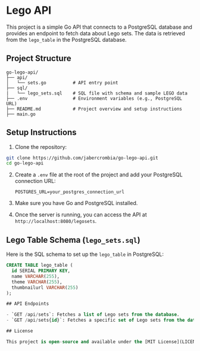 
# Lego API

This project is a simple Go API that connects to a PostgreSQL database and provides an endpoint to fetch data about Lego sets. The data is retrieved from the `lego_table` in the PostgreSQL database.

## Project Structure

```
go-lego-api/
├── api/
│   └── sets.go          # API entry point 
├── sql/
|   └── lego_sets.sql    # SQL file with schema and sample LEGO data
├── .env                 # Environment variables (e.g., PostgreSQL URL)
├── README.md            # Project overview and setup instructions
├── main.go              
```

## Setup Instructions

1. Clone the repository:

```bash
git clone https://github.com/jabercrombia/go-lego-api.git
cd go-lego-api
```

2. Create a `.env` file at the root of the project and add your PostgreSQL connection URL:
   
   ```
   POSTGRES_URL=your_postgres_connection_url
   ```

3. Make sure you have Go and PostgreSQL installed.

4. Once the server is running, you can access the API at `http://localhost:8080/legosets`.

## Lego Table Schema (`lego_sets.sql`)

Here is the SQL schema to set up the `lego_table` in PostgreSQL:

```sql
CREATE TABLE lego_table (
  id SERIAL PRIMARY KEY,
  name VARCHAR(255),
  theme VARCHAR(255),
  thumbnailurl VARCHAR(255)
);

## API Endpoints

- `GET /api/sets`: Fetches a list of Lego sets from the database.
- `GET /api/sets{id}`: Fetches a specific set of Lego sets from the database.

## License

This project is open-source and available under the [MIT License](LICENSE).
